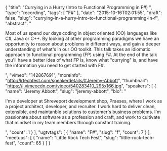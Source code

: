 {
  "title": "Currying in a Hurry (Intro to Functional Programming in F#) ",
  "type": "recording",
  "tags": [
    "F#"
  ],
  "date": "2015-10-16T02:01:55",
  "draft": false,
  "slug": "currying-in-a-hurry-intro-to-functional-programming-in-f",
  "abstract": "<p>Most of us spend our days coding in object oriented (OO) languages like C#, Java or C++. By looking at other programming paradigms we have an opportunity to reason about problems in different ways, and gain a deeper understanding of what's in our OO toolkit. This talk takes an idiomatic approach to functional programming (FP) using F#. At the end of the talk you'll have a better idea of what FP is, know what \"currying\" is, and have the information you need to get started with F#.</p>",
  "vimeo": "142867691",
  "moreinfo": "http://lrtechfest.com/speakerdetails/#Jeremy-Abbott",
  "thumbnail": "https://i.vimeocdn.com/video/540283410_295x166.jpg",
  "speakers": [
    {
      "name": "Jeremy Abbott",
      "slug": "jeremy-abbott",
      "bio": "<p>I'm a developer at Shreveport development shop, Praeses, where I work as a project architect, developer, and recruiter. I work hard to deliver clean, extensible, and maintanble solutions to customer's business problems. I'm passionate about software as a profession and craft, and work to cultivate that mindset in my team members through constant training.</p>",
      "count": 1
    }
  ],
  "ugtvtags": [
    {
      "name": "F#",
      "slug": "f",
      "count": 7
    }
  ],
  "meetups": [
    {
      "name": "Little Rock Tech Fest",
      "slug": "little-rock-tech-fest",
      "count": 65
    }
  ]
}